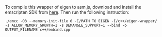 
To compile this wrapper of eigen to asm.js, download and install the emscripten SDK from [here](http://kripken.github.io/emscripten-site/docs/getting_started/downloads.html). Then run the following instruction:
```
./emcc -O3 --memory-init-file 0 -I/PATH_TO_EIGEN -I/c++/eigen-wrapper/ -s ALLOW_MEMORY_GROWTH=1 -s DEMANGLE_SUPPORT=1 --bind -o OUTPUT_FILENAME c++/embind.cpp
```

